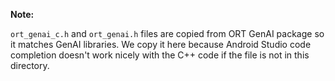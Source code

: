 **Note:**


`ort_genai_c.h` and `ort_genai.h` files are copied from ORT GenAI package so it matches GenAI libraries.
We copy it here because Android Studio code completion doesn't work nicely with the C++ code if the file is not in this directory.